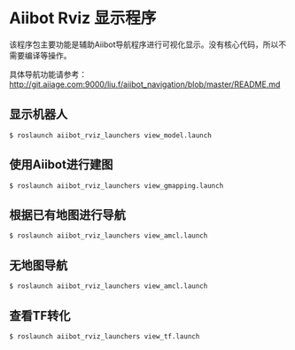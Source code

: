 # Aiibot Rviz 显示程序

该程序包主要功能是辅助Aiibot导航程序进行可视化显示。没有核心代码，所以不需要编译等操作。

具体导航功能请参考：http://git.aiiage.com:9000/liu.f/aiibot_navigation/blob/master/README.md

## 显示机器人
```
$ roslaunch aiibot_rviz_launchers view_model.launch
```

## 使用Aiibot进行建图
```
$ roslaunch aiibot_rviz_launchers view_gmapping.launch
```

## 根据已有地图进行导航
```
$ roslaunch aiibot_rviz_launchers view_amcl.launch
```

## 无地图导航
```
$ roslaunch aiibot_rviz_launchers view_amcl.launch
```

## 查看TF转化
```
$ roslaunch aiibot_rviz_launchers view_tf.launch
```


